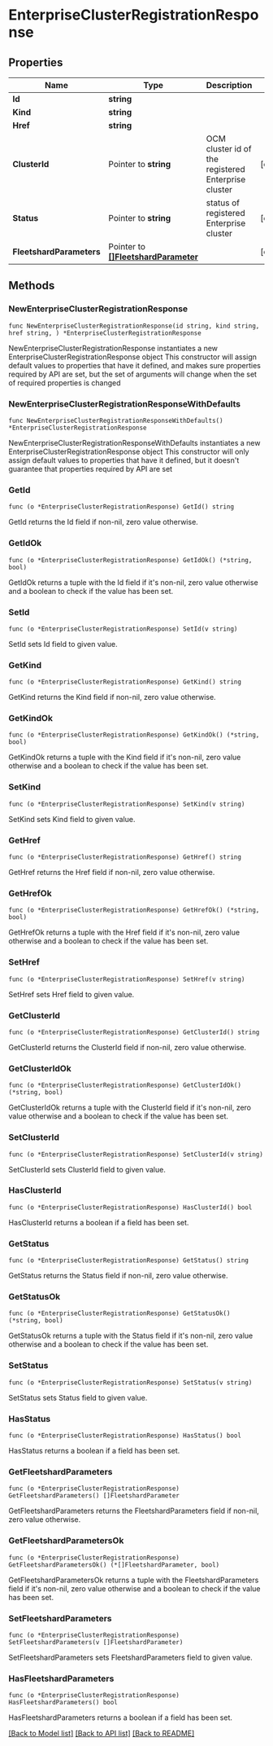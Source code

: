 # EnterpriseClusterRegistrationResponse

## Properties

Name | Type | Description | Notes
------------ | ------------- | ------------- | -------------
**Id** | **string** |  | 
**Kind** | **string** |  | 
**Href** | **string** |  | 
**ClusterId** | Pointer to **string** | OCM cluster id of the registered Enterprise cluster | [optional] 
**Status** | Pointer to **string** | status of registered Enterprise cluster | [optional] 
**FleetshardParameters** | Pointer to [**[]FleetshardParameter**](FleetshardParameter.md) |  | [optional] 

## Methods

### NewEnterpriseClusterRegistrationResponse

`func NewEnterpriseClusterRegistrationResponse(id string, kind string, href string, ) *EnterpriseClusterRegistrationResponse`

NewEnterpriseClusterRegistrationResponse instantiates a new EnterpriseClusterRegistrationResponse object
This constructor will assign default values to properties that have it defined,
and makes sure properties required by API are set, but the set of arguments
will change when the set of required properties is changed

### NewEnterpriseClusterRegistrationResponseWithDefaults

`func NewEnterpriseClusterRegistrationResponseWithDefaults() *EnterpriseClusterRegistrationResponse`

NewEnterpriseClusterRegistrationResponseWithDefaults instantiates a new EnterpriseClusterRegistrationResponse object
This constructor will only assign default values to properties that have it defined,
but it doesn't guarantee that properties required by API are set

### GetId

`func (o *EnterpriseClusterRegistrationResponse) GetId() string`

GetId returns the Id field if non-nil, zero value otherwise.

### GetIdOk

`func (o *EnterpriseClusterRegistrationResponse) GetIdOk() (*string, bool)`

GetIdOk returns a tuple with the Id field if it's non-nil, zero value otherwise
and a boolean to check if the value has been set.

### SetId

`func (o *EnterpriseClusterRegistrationResponse) SetId(v string)`

SetId sets Id field to given value.


### GetKind

`func (o *EnterpriseClusterRegistrationResponse) GetKind() string`

GetKind returns the Kind field if non-nil, zero value otherwise.

### GetKindOk

`func (o *EnterpriseClusterRegistrationResponse) GetKindOk() (*string, bool)`

GetKindOk returns a tuple with the Kind field if it's non-nil, zero value otherwise
and a boolean to check if the value has been set.

### SetKind

`func (o *EnterpriseClusterRegistrationResponse) SetKind(v string)`

SetKind sets Kind field to given value.


### GetHref

`func (o *EnterpriseClusterRegistrationResponse) GetHref() string`

GetHref returns the Href field if non-nil, zero value otherwise.

### GetHrefOk

`func (o *EnterpriseClusterRegistrationResponse) GetHrefOk() (*string, bool)`

GetHrefOk returns a tuple with the Href field if it's non-nil, zero value otherwise
and a boolean to check if the value has been set.

### SetHref

`func (o *EnterpriseClusterRegistrationResponse) SetHref(v string)`

SetHref sets Href field to given value.


### GetClusterId

`func (o *EnterpriseClusterRegistrationResponse) GetClusterId() string`

GetClusterId returns the ClusterId field if non-nil, zero value otherwise.

### GetClusterIdOk

`func (o *EnterpriseClusterRegistrationResponse) GetClusterIdOk() (*string, bool)`

GetClusterIdOk returns a tuple with the ClusterId field if it's non-nil, zero value otherwise
and a boolean to check if the value has been set.

### SetClusterId

`func (o *EnterpriseClusterRegistrationResponse) SetClusterId(v string)`

SetClusterId sets ClusterId field to given value.

### HasClusterId

`func (o *EnterpriseClusterRegistrationResponse) HasClusterId() bool`

HasClusterId returns a boolean if a field has been set.

### GetStatus

`func (o *EnterpriseClusterRegistrationResponse) GetStatus() string`

GetStatus returns the Status field if non-nil, zero value otherwise.

### GetStatusOk

`func (o *EnterpriseClusterRegistrationResponse) GetStatusOk() (*string, bool)`

GetStatusOk returns a tuple with the Status field if it's non-nil, zero value otherwise
and a boolean to check if the value has been set.

### SetStatus

`func (o *EnterpriseClusterRegistrationResponse) SetStatus(v string)`

SetStatus sets Status field to given value.

### HasStatus

`func (o *EnterpriseClusterRegistrationResponse) HasStatus() bool`

HasStatus returns a boolean if a field has been set.

### GetFleetshardParameters

`func (o *EnterpriseClusterRegistrationResponse) GetFleetshardParameters() []FleetshardParameter`

GetFleetshardParameters returns the FleetshardParameters field if non-nil, zero value otherwise.

### GetFleetshardParametersOk

`func (o *EnterpriseClusterRegistrationResponse) GetFleetshardParametersOk() (*[]FleetshardParameter, bool)`

GetFleetshardParametersOk returns a tuple with the FleetshardParameters field if it's non-nil, zero value otherwise
and a boolean to check if the value has been set.

### SetFleetshardParameters

`func (o *EnterpriseClusterRegistrationResponse) SetFleetshardParameters(v []FleetshardParameter)`

SetFleetshardParameters sets FleetshardParameters field to given value.

### HasFleetshardParameters

`func (o *EnterpriseClusterRegistrationResponse) HasFleetshardParameters() bool`

HasFleetshardParameters returns a boolean if a field has been set.


[[Back to Model list]](../README.md#documentation-for-models) [[Back to API list]](../README.md#documentation-for-api-endpoints) [[Back to README]](../README.md)


